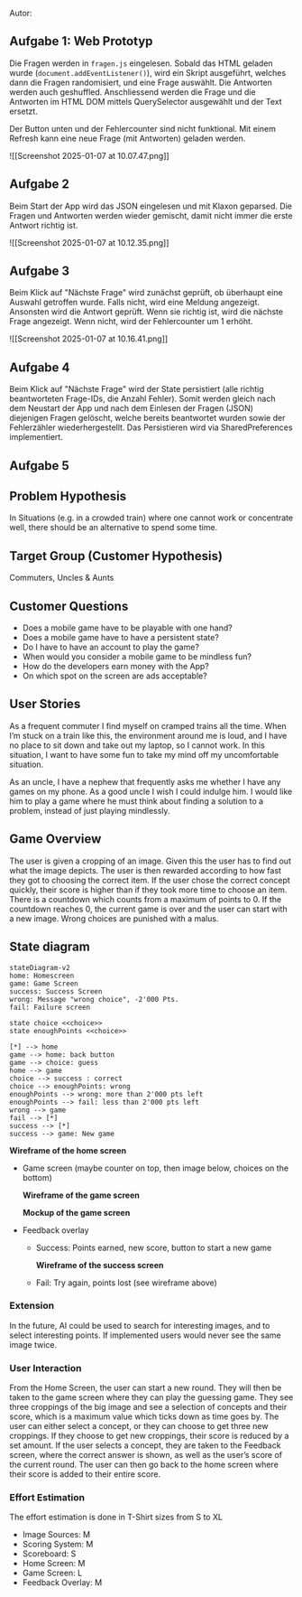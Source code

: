 Autor: 

## Aufgabe 1: Web Prototyp

Die Fragen werden in `fragen.js` eingelesen. Sobald das HTML geladen wurde (`document.addEventListener()`), wird ein Skript ausgeführt, welches dann die Fragen randomisiert, und eine Frage auswählt. Die Antworten werden auch geshuffled. Anschliessend werden die Frage und die Antworten im HTML DOM mittels QuerySelector ausgewählt und der Text ersetzt.

Der Button unten und der Fehlercounter sind nicht funktional. Mit einem Refresh kann eine neue Frage (mit Antworten) geladen werden.

![[Screenshot 2025-01-07 at 10.07.47.png]]

## Aufgabe 2

Beim Start der App wird das JSON eingelesen und mit Klaxon geparsed. Die Fragen und Antworten werden wieder gemischt, damit nicht immer die erste Antwort richtig ist.


![[Screenshot 2025-01-07 at 10.12.35.png]]


## Aufgabe 3

Beim Klick auf "Nächste Frage" wird zunächst geprüft, ob überhaupt eine Auswahl getroffen wurde. Falls nicht, wird eine Meldung angezeigt. Ansonsten wird die Antwort geprüft. Wenn sie richtig ist, wird die nächste Frage angezeigt. Wenn nicht, wird der Fehlercounter um 1 erhöht. 

![[Screenshot 2025-01-07 at 10.16.41.png]]

## Aufgabe 4

Beim Klick auf "Nächste Frage" wird der State persistiert (alle richtig beantworteten Frage-IDs, die Anzahl Fehler). Somit werden gleich nach dem Neustart der App und nach dem Einlesen der Fragen (JSON) diejenigen Fragen gelöscht, welche bereits beantwortet wurden sowie der Fehlerzähler wiederhergestellt. Das Persistieren wird via SharedPreferences implementiert.

## Aufgabe 5


## Problem Hypothesis

In Situations (e.g. in a crowded train) where one cannot work or concentrate well, there should be an alternative to spend some time.

## Target Group (Customer Hypothesis)

Commuters, Uncles & Aunts

## Customer Questions

- Does a mobile game have to be playable with one hand?
- Does a mobile game have to have a persistent state?
- Do I have to have an account to play the game?
- When would you consider a mobile game to be mindless fun?
- How do the developers earn money with the App?
- On which spot on the screen are ads acceptable?

## User Stories

As a frequent commuter I find myself on cramped trains all the time. When I’m stuck on a train like this, the environment around me is loud, and I have no place to sit down and take out my laptop, so I cannot work. In this situation, I want to have some fun to take my mind off my uncomfortable situation.

As an uncle, I have a nephew that frequently asks me whether I have any games on my phone. As a good uncle I wish I could indulge him. I would like him to play a game where he must think about finding a solution to a problem, instead of just playing mindlessly.

## Game Overview

The user is given a cropping of an image. Given this the user has to find out what the image depicts. The user is then rewarded according to how fast they got to choosing the correct item. If the user chose the correct concept quickly, their score is higher than if they took more time to choose an item. There is a countdown which counts from a maximum of points to 0. If the countdown reaches 0, the current game is over and the user can start with a new image. Wrong choices are punished with a malus.

## State diagram

```mermaid
stateDiagram-v2
home: Homescreen
game: Game Screen
success: Success Screen
wrong: Message "wrong choice", -2'000 Pts.
fail: Failure screen

state choice <<choice>>
state enoughPoints <<choice>>

[*] --> home
game --> home: back button
game --> choice: guess
home --> game
choice --> success : correct
choice --> enoughPoints: wrong
enoughPoints --> wrong: more than 2'000 pts left
enoughPoints --> fail: less than 2'000 pts left
wrong --> game
fail --> [*]
success --> [*]
success --> game: New game
```

  **Wireframe of the home screen**


- Game screen (maybe counter on top, then image below, choices on the bottom)

  **Wireframe of the game screen**

  **Mockup of the game screen**

- Feedback overlay
  - Success: Points earned, new score, button to start a new game
  
    **Wireframe of the success screen**

  - Fail: Try again, points lost (see wireframe above)

### Extension

In the future, AI could be used to search for interesting images, and to select interesting points. If implemented users would never see the same image twice.

### User Interaction

From the Home Screen, the user can start a new round. They will then be taken to the game screen where they can play the guessing game. They see three croppings of the big image and see a selection of concepts and their score, which is a maximum value which ticks down as time goes by. The user can either select a concept, or they can choose to get three new croppings. If they choose to get new croppings, their score is reduced by a set amount. If the user selects a concept, they are taken to the Feedback screen, where the correct answer is shown, as well as the user’s score of the current round. The user can then go back to the home screen where their score is added to their entire score.

### Effort Estimation

The effort estimation is done in T-Shirt sizes from S to XL

- Image Sources: M
- Scoring System: M
- Scoreboard: S
- Home Screen: M
- Game Screen: L
- Feedback Overlay: M
